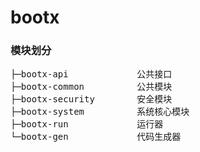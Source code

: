 # bootx

### 模块划分

<pre>
├─bootx-api             公共接口  
├─bootx-common          公共模块
├─bootx-security        安全模块
├─bootx-system          系统核心模块
├─bootx-run             运行器
└─bootx-gen             代码生成器  
</pre>

